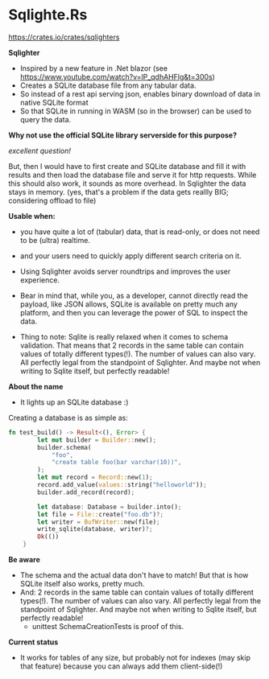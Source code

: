 # Sqlighte.Rs

https://crates.io/crates/sqlighters

**Sqlighter**
* Inspired by a new feature in .Net blazor (see https://www.youtube.com/watch?v=lP_qdhAHFlg&t=300s)
* Creates a SQLite database file from any tabular data.
* So instead of a rest api serving json, enables binary download of data in native SQLite format
* So that SQLite in running in WASM (so in the browser) can be used to query the data.

**Why not use the official SQLite library serverside for this purpose?**

*excellent question!*

But, then I would have to first create and SQLite database and fill it with results and then load the database file and serve it for http requests. While this should also work, it sounds as more overhead. In Sqlighter the data stays in memory. (yes, that's a problem if the data gets reallly BIG; considering offload to file)

**Usable when:**
* you have quite a lot of (tabular) data, that is read-only, or does not need to be (ultra) realtime.
* and your users need to quickly apply different search criteria on it.
* Using Sqlighter avoids server roundtrips and improves the user experience.
* Bear in mind that, while you, as a developer, cannot directly read the payload, like JSON allows, SQLite is available on pretty much any platform,
  and then you can leverage the power of SQL to inspect the data.

* Thing to note: Sqlite is really relaxed when it comes to schema validation.
  That means that 2 records in the same table can contain values of totally different types(!). The number of values can also vary. All perfectly legal from the standpoint of Sqlighter.
  And maybe not when writing to Sqlite itself, but perfectly readable!

**About the name**
* It lights up an SQLite database :)


Creating a database is as simple as: 
```rust
fn test_build() -> Result<(), Error> {
        let mut builder = Builder::new();
        builder.schema(
            "foo",
            "create table foo(bar varchar(10))",
        );
        let mut record = Record::new(1);
        record.add_value(values::string("helloworld"));
        builder.add_record(record);

        let database: Database = builder.into();
        let file = File::create("foo.db")?;
        let writer = BufWriter::new(file);
        write_sqlite(database, writer)?;
        Ok(())
    }
```

**Be aware**
* The schema and the actual data don't have to match! But that is how SQLite itself also works, pretty much.
* And: 2 records in the same table can contain values of totally different types(!). The number of values can also vary. All perfectly legal from the standpoint of Sqlighter.
  And maybe not when writing to Sqlite itself, but perfectly readable!
    * unittest SchemaCreationTests is proof of this.


**Current status**
* It works for tables of any size, but probably not for indexes (may skip that feature) because you can always add them client-side(!)
